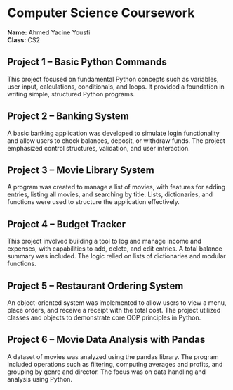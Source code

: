 # Computer Science Coursework

**Name:** Ahmed Yacine Yousfi  
**Class:** CS2

## Project 1 – Basic Python Commands  
This project focused on fundamental Python concepts such as variables, user input, calculations, conditionals, and loops. It provided a foundation in writing simple, structured Python programs.

## Project 2 – Banking System  
A basic banking application was developed to simulate login functionality and allow users to check balances, deposit, or withdraw funds. The project emphasized control structures, validation, and user interaction.

## Project 3 – Movie Library System  
A program was created to manage a list of movies, with features for adding entries, listing all movies, and searching by title. Lists, dictionaries, and functions were used to structure the application effectively.

## Project 4 – Budget Tracker  
This project involved building a tool to log and manage income and expenses, with capabilities to add, delete, and edit entries. A total balance summary was included. The logic relied on lists of dictionaries and modular functions.

## Project 5 – Restaurant Ordering System  
An object-oriented system was implemented to allow users to view a menu, place orders, and receive a receipt with the total cost. The project utilized classes and objects to demonstrate core OOP principles in Python.

## Project 6 – Movie Data Analysis with Pandas  
A dataset of movies was analyzed using the pandas library. The program included operations such as filtering, computing averages and profits, and grouping by genre and director. The focus was on data handling and analysis using Python.
